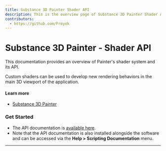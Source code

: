```yaml
---
title: Substance 3D Painter Shader API
description: This is the overview page of Substance 3D Painter Shader API
contributors:
  - https://github.com/Froyok
---
```


<Hero slots="heading, text"/>

# Substance 3D Painter - Shader API

This documentation provides an overview of Painter's shader system and its API.

Custom shaders can be used to develop new rendering behaviors in the main 3D viewport of the application.

<Resources slots="heading, links"/>

#### Learn more

* [Substance 3D Painter](https://www.adobe.com/products/substance3d-painter.html)

### Get Started

- The API documentation is [available here](/api/index.html).
- Note that the API documentation is also installed alongside the software and can be accessed via the **Help > Scripting Documentation** menu.

---
